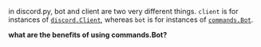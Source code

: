 in discord.py, bot and client are two very different things. `client` is for instances of [`discord.Client`](https://discordpy.readthedocs.io/en/latest/api.html?highlight=discord%20client#discord.Client), whereas `bot` is for instances of [`commands.Bot`](https://discordpy.readthedocs.io/en/latest/ext/commands/api.html?highlight=commands%20bot#discord.ext.commands.Bot).

 **what are the benefits of using commands.Bot?**